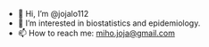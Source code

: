 - 👋 Hi, I’m @jojalo112
- 👀 I’m interested in biostatistics and epidemiology.
- 📫 How to reach me: miho.joja@gmail.com

<!---
jojalo112/jojalo112 is a ✨ special ✨ repository because its `README.md` (this file) appears on your GitHub profile.
You can click the Preview link to take a look at your changes.
--->
